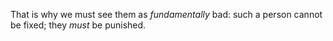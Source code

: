 


That is why we must see them as _fundamentally_ bad: such a person cannot be fixed; they _must_ be punished.